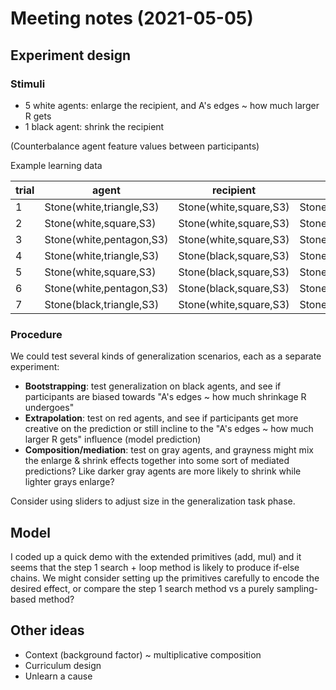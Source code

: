 # Meeting notes (2021-05-05)

## Experiment design

### Stimuli

- 5 white agents: enlarge the recipient, and A's edges ~ how much larger R gets
- 1 black agent: shrink the recipient

(Counterbalance agent feature values between participants)

Example learning data

| trial | agent                    | recipient              | result                 |
|-------|--------------------------|------------------------|------------------------|
| 1     | Stone(white,triangle,S3) | Stone(white,square,S3) | Stone(white,square,S4) |
| 2     | Stone(white,square,S3)   | Stone(white,square,S3) | Stone(white,square,S5) |
| 3     | Stone(white,pentagon,S3) | Stone(white,square,S3) | Stone(white,square,S6) |
| 4     | Stone(white,triangle,S3) | Stone(black,square,S3) | Stone(black,square,S4) |
| 5     | Stone(white,square,S3)   | Stone(black,square,S3) | Stone(black,square,S5) |
| 6     | Stone(white,pentagon,S3) | Stone(black,square,S3) | Stone(black,square,S6) |
| 7     | Stone(black,triangle,S3) | Stone(white,square,S3) | Stone(white,square,S2) |

### Procedure

We could test several kinds of generalization scenarios, each as a separate experiment:

- **Bootstrapping**: test generalization on black agents, and see if participants are biased towards "A's edges ~ how much shrinkage R undergoes"
- **Extrapolation**: test on red agents, and see if participants get more creative on the prediction or still incline to the "A's edges ~ how much larger R gets" influence (model prediction)
- **Composition/mediation**: test on gray agents, and grayness might mix the enlarge & shrink effects together into some sort of mediated predictions? Like darker gray agents are more likely to shrink while lighter grays enlarge? 

Consider using sliders to adjust size in the generalization task phase.

## Model

I coded up a quick demo with the extended primitives (add, mul) and it seems that the step 1 search + loop method is likely to produce if-else chains. 
We might consider setting up the primitives carefully to encode the desired effect, or compare the step 1 search method vs a purely sampling-based method?

## Other ideas

- Context (background factor) ~ multiplicative composition
- Curriculum design
- Unlearn a cause
